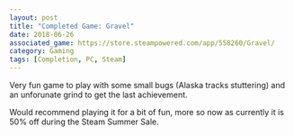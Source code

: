 ```yaml
---
layout: post
title: "Completed Game: Gravel"
date: 2018-06-26
associated_game: https://store.steampowered.com/app/558260/Gravel/
category: Gaming
tags: [Completion, PC, Steam]
---
```


<p>Very fun game to play with some small bugs (Alaska tracks stuttering) and an unforunate grind to get the last achievement.</p>
<p>Would recommend playing it for a bit of fun, more so now as currently it is 50% off during the Steam Summer Sale.</p>
